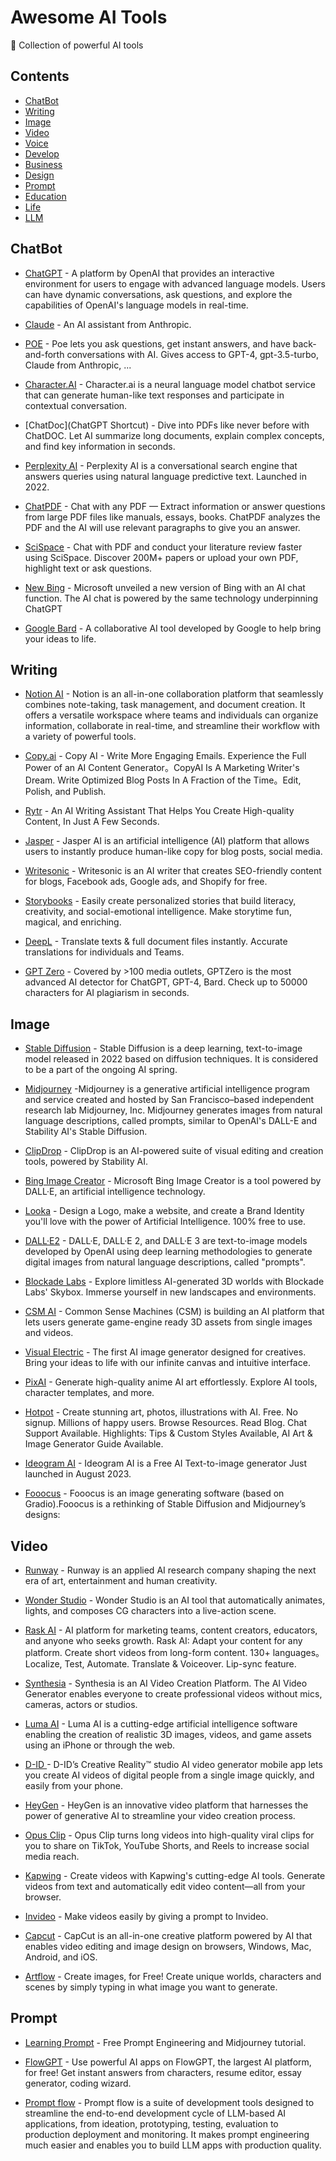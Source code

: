 # Awesome AI Tools
🚀 Collection of powerful AI tools 

## Contents
- [ChatBot](#ChatBot)
- [Writing](#Writing)
- [Image](#Image)
- [Video](#Video)
- [Voice](#Voice)
- [Develop](#Develop)
- [Business](#Business)
- [Design](#Design)
- [Prompt](#Prompt)
- [Education](#Education)
- [Life](#Life)
- [LLM](#LLM)

## ChatBot

- [ChatGPT](https://chat.openai.com) - A platform by OpenAI that provides an interactive environment for users to engage with advanced language models. Users can have dynamic conversations, ask questions, and explore the capabilities of OpenAI's language models in real-time.

- [Claude](https://claude.ai) - An AI assistant from Anthropic.

- [POE](https://poe.com) - Poe lets you ask questions, get instant answers, and have back-and-forth conversations with AI. Gives access to GPT-4, gpt-3.5-turbo, Claude from Anthropic, ...

- [Character.AI]() - Character.ai is a neural language model chatbot service that can generate human-like text responses and participate in contextual conversation.

- [ChatDoc](ChatGPT Shortcut) - Dive into PDFs like never before with ChatDOC. Let AI summarize long documents, explain complex concepts, and find key information in seconds.

- [Perplexity AI](https://www.perplexity.ai/) - Perplexity AI is a conversational search engine that answers queries using natural language predictive text. Launched in 2022.

- [ChatPDF](https://www.chatpdf.com/) -  Chat with any PDF — Extract information or answer questions from large PDF files like manuals, essays, books. ChatPDF analyzes the PDF and the AI will use relevant paragraphs to give you an answer. 

- [SciSpace](https://typeset.io/) - Chat with PDF and conduct your literature review faster using SciSpace. Discover 200M+ papers or upload your own PDF, highlight text or ask questions.



- [New Bing](https://www.bing.com/) - Microsoft unveiled a new version of Bing with an AI chat function. The AI chat is powered by the same technology underpinning ChatGPT

- [Google Bard](https://bard.google.com/) - A collaborative AI tool developed by Google to help bring your ideas to life.

## Writing

- [Notion AI](https://www.notion.so) - Notion is an all-in-one collaboration platform that seamlessly combines note-taking, task management, and document creation. It offers a versatile workspace where teams and individuals can organize information, collaborate in real-time, and streamline their workflow with a variety of powerful tools.

- [Copy.ai](https://www.copy.ai) - Copy AI - Write More Engaging Emails. Experience the Full Power of an AI Content Generator。CopyAI Is A Marketing Writer's Dream. Write Optimized Blog Posts In A Fraction of the Time。Edit, Polish, and Publish.

- [Rytr](https://www.rytr.me) - An AI Writing Assistant That Helps You Create High-quality Content, In Just A Few Seconds.

- [Jasper](https://www.jasper.ai) - Jasper AI is an artificial intelligence (AI) platform that allows users to instantly produce human-like copy for blog posts, social media.

- [Writesonic](https://writesonic.com/) - Writesonic is an AI writer that creates SEO-friendly content for blogs, Facebook ads, Google ads, and Shopify for free.

- [Storybooks](https://www.storybooks.app/) - Easily create personalized stories that build literacy, creativity, and social-emotional intelligence. Make storytime fun, magical, and enriching.

- [DeepL](https://www.deepl.com/) - Translate texts & full document files instantly. Accurate translations for individuals and Teams.

- [GPT Zero](https://gptzero.me/) - Covered by >100 media outlets, GPTZero is the most advanced AI detector for ChatGPT, GPT-4, Bard. Check up to 50000 characters for AI plagiarism in seconds.

## Image

- [Stable Diffusion](https://stability.ai/) - Stable Diffusion is a deep learning, text-to-image model released in 2022 based on diffusion techniques. It is considered to be a part of the ongoing AI spring.

- [Midjourney](https://www.midjourney.com/) -Midjourney is a generative artificial intelligence program and service created and hosted by San Francisco–based independent research lab Midjourney, Inc. Midjourney generates images from natural language descriptions, called prompts, similar to OpenAI's DALL-E and Stability AI's Stable Diffusion.

- [ClipDrop](https://clipdrop.co/) - ClipDrop is an AI-powered suite of visual editing and creation tools, powered by Stability AI.

- [Bing Image Creator](https://www.bing.com/images/create) - 
Microsoft Bing Image Creator is a tool powered by DALL·E, an artificial intelligence technology.

- [Looka](https://looka.com/) - Design a Logo, make a website, and create a Brand Identity you'll love with the power of Artificial Intelligence. 100% free to use.

- [DALL·E2](https://openai.com/dall-e-2) - DALL·E, DALL·E 2, and DALL·E 3 are text-to-image models developed by OpenAI using deep learning methodologies to generate digital images from natural language descriptions, called "prompts".

- [Blockade Labs](https://www.blockadelabs.com/) - Explore limitless AI-generated 3D worlds with Blockade Labs' Skybox. Immerse yourself in new landscapes and environments.

- [CSM AI](https://www.csm.ai/) - Common Sense Machines (CSM) is building an AI platform that lets users generate game-engine ready 3D assets from single images and videos.

- [Visual Electric](https://visualelectric.com/) - The first AI image generator designed for creatives. Bring your ideas to life with our infinite canvas and intuitive interface.

- [PixAI](https://pixai.art/) - Generate high-quality anime AI art effortlessly. Explore AI tools, character templates, and more.

- [Hotpot](https://hotpot.ai/) - Create stunning art, photos, illustrations with AI. Free. No signup. Millions of happy users. Browse Resources. Read Blog. Chat Support Available. Highlights: Tips & Custom Styles Available, AI Art & Image Generator Guide Available.

- [Ideogram AI](https://ideogram.ai/) - Ideogram AI is a Free AI Text-to-image generator Just launched in August 2023.

- [Fooocus](https://github.com/lllyasviel/Fooocus) - Fooocus is an image generating software (based on Gradio).Fooocus is a rethinking of Stable Diffusion and Midjourney’s designs:

## Video

- [Runway](https://runwayml.com/) - Runway is an applied AI research company shaping the next era of art, entertainment and human creativity.

- [Wonder Studio](https://wonderdynamics.com/) - Wonder Studio is an AI tool that automatically animates, lights, and composes CG characters into a live-action scene.

- [Rask AI](https://www.rask.ai/) - AI platform for marketing teams, content creators, educators, and anyone who seeks growth. Rask AI: Adapt your content for any platform. Create short videos from long-form content. 130+ languages。Localize, Test, Automate. Translate & Voiceover. Lip-sync feature.

- [Synthesia](https://www.synthesia.io/) - Synthesia is an AI Video Creation Platform. The AI Video Generator enables everyone to create professional videos without mics, cameras, actors or studios.
- [Luma AI](https://lumalabs.ai/) - Luma AI is a cutting-edge artificial intelligence software enabling the creation of realistic 3D images, videos, and game assets using an iPhone or through the web.

- [D-ID ](https://www.d-id.com/) - D-ID’s Creative Reality™ studio AI video generator mobile app lets you create AI videos of digital people from a single image quickly, and easily from your phone. 

- [HeyGen](https://www.heygen.com/) - HeyGen is an innovative video platform that harnesses the power of generative AI to streamline your video creation process.

- [Opus Clip](https://www.opus.pro/) - Opus Clip turns long videos into high-quality viral clips for you to share on TikTok, YouTube Shorts, and Reels to increase social media reach.

- [Kapwing](https://www.kapwing.com/ai) - Create videos with Kapwing's cutting-edge AI tools. Generate videos from text and automatically edit video content—all from your browser.

- [Invideo](https://invideo.io/) - Make videos easily by giving a prompt to Invideo.

- [Capcut](https://www.capcut.com/) - CapCut is an all-in-one creative platform powered by AI that enables video editing and image design on browsers, Windows, Mac, Android, and iOS.

- [Artflow](https://app.artflow.ai/) - Create images, for Free! Create unique worlds, characters and scenes by simply typing in what image you want to generate.



## Prompt

- [Learning Prompt](https://learningprompt.wiki/) - Free Prompt Engineering and Midjourney tutorial.

- [FlowGPT](https://flowgpt.com/) - Use powerful AI apps on FlowGPT, the largest AI platform, for free! Get instant answers from characters, resume editor, essay generator, coding wizard.

- [Prompt flow](https://github.com/microsoft/promptflow) - Prompt flow is a suite of development tools designed to streamline the end-to-end development cycle of LLM-based AI applications, from ideation, prototyping, testing, evaluation to production deployment and monitoring. It makes prompt engineering much easier and enables you to build LLM apps with production quality.

